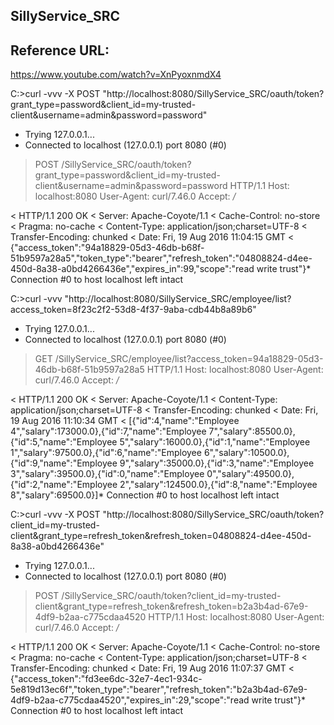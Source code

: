 SillyService_SRC
--------------

Reference URL:
-----------
https://www.youtube.com/watch?v=XnPyoxnmdX4


C:>curl -vvv -X POST "http://localhost:8080/SillyService_SRC/oauth/token?grant_type=password&client_id=my-trusted-client&username=admin&password=password"
*   Trying 127.0.0.1...
* Connected to localhost (127.0.0.1) port 8080 (#0)
> POST /SillyService_SRC/oauth/token?grant_type=password&client_id=my-trusted-client&username=admin&password=password HTTP/1.1
> Host: localhost:8080
> User-Agent: curl/7.46.0
> Accept: */*
>
< HTTP/1.1 200 OK
< Server: Apache-Coyote/1.1
< Cache-Control: no-store
< Pragma: no-cache
< Content-Type: application/json;charset=UTF-8
< Transfer-Encoding: chunked
< Date: Fri, 19 Aug 2016 11:04:15 GMT
<
{"access_token":"94a18829-05d3-46db-b68f-51b9597a28a5","token_type":"bearer","refresh_token":"04808824-d4ee-450d-8a38-a0bd4266436e","expires_in":99,"scope":"read write trust"}* Connection #0 to host localhost left intact



C:\>curl -vvv "http://localhost:8080/SillyService_SRC/employee/list?access_token=8f23c2f2-53d8-4f37-9aba-cdb44b8a89b6"
*   Trying 127.0.0.1...
* Connected to localhost (127.0.0.1) port 8080 (#0)
> GET /SillyService_SRC/employee/list?access_token=94a18829-05d3-46db-b68f-51b9597a28a5 HTTP/1.1
> Host: localhost:8080
> User-Agent: curl/7.46.0
> Accept: */*
>
< HTTP/1.1 200 OK
< Server: Apache-Coyote/1.1
< Content-Type: application/json;charset=UTF-8
< Transfer-Encoding: chunked
< Date: Fri, 19 Aug 2016 11:10:34 GMT
<
[{"id":4,"name":"Employee 4","salary":173000.0},{"id":7,"name":"Employee 7","salary":85500.0},{"id":5,"name":"Employee 5","salary":16000.0},{"id":1,"name":"Employee 1","salary":97500.0},{"id":6,"name":"Employee 6","salary":10500.0},{"id":9,"name":"Employee 9","salary":35000.0},{"id":3,"name":"Employee 3","salary":39500.0},{"id":0,"name":"Employee 0","salary":49500.0},{"id":2,"name":"Employee 2","salary":124500.0},{"id":8,"name":"Employee 8","salary":69500.0}]* Connection #0 to host localhost left intact

C:>curl -vvv -X POST "http://localhost:8080/SillyService_SRC/oauth/token?client_id=my-trusted-client&grant_type=refresh_token&refresh_token=04808824-d4ee-450d-8a38-a0bd4266436e"
*   Trying 127.0.0.1...
* Connected to localhost (127.0.0.1) port 8080 (#0)
> POST /SillyService_SRC/oauth/token?client_id=my-trusted-client&grant_type=refresh_token&refresh_token=b2a3b4ad-67e9-4df9-b2aa-c775cdaa4520 HTTP/1.1
> Host: localhost:8080
> User-Agent: curl/7.46.0
> Accept: */*
>
< HTTP/1.1 200 OK
< Server: Apache-Coyote/1.1
< Cache-Control: no-store
< Pragma: no-cache
< Content-Type: application/json;charset=UTF-8
< Transfer-Encoding: chunked
< Date: Fri, 19 Aug 2016 11:07:37 GMT
<
{"access_token":"fd3ee6dc-32e7-4ec1-934c-5e819d13ec6f","token_type":"bearer","refresh_token":"b2a3b4ad-67e9-4df9-b2aa-c775cdaa4520","expires_in":29,"scope":"read write trust"}* Connection #0 to host localhost left intact




